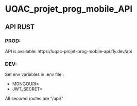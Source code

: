 # UQAC_projet_prog_mobile_API
## API RUST  

### PROD:
<p>API is available: https://uqac-projet-prog-mobile-api.fly.dev/api</p>

### DEV:
<p>Set env variables in .env file :</p>
<ul>
  <li>MONGOURI=<db_link></li>
  <li>JWT_SECRET=<secret></li>
</ul>
<p>All secured routes are "/api/<route>"</p>
